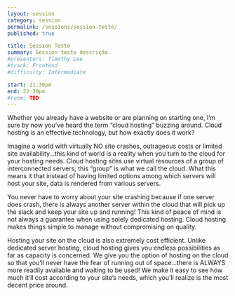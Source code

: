 ```yaml
---
layout: session
category: session
permalink: /sessions/session-teste/
published: true

title: Session Teste
summary: Session teste descrição.
#presenters: Timothy Lee
#track: Frontend
#difficulty: Intermediate

start: 21:30pm
end: 22:30pm
#room: TBD
---
```


Whether you already have a website or are planning on starting one, I’m sure by now you’ve heard the term “cloud hosting” buzzing around. Cloud hosting is an effective technology, but how exactly does it work?

Imagine a world with virtually NO site crashes, outrageous costs or limited site availability…this kind of world is a reality when you turn to the cloud for your hosting needs. Cloud hosting sites use virtual resources of a group of interconnected servers; this “group” is what we call the cloud. What this means it that instead of having limited options among which servers will host your site, data is rendered from various servers.

You never have to worry about your site crashing because if one server does crash, there is always another server within the cloud that will pick up the slack and keep your site up and running! This kind of peace of mind is not always a guarantee when using solely dedicated hosting. Cloud hosting makes things simple to manage without compromising on quality.

Hosting your site on the cloud is also extremely cost efficient. Unlike dedicated server hosting, cloud hosting gives you endless possibilities as far as capacity is concerned. We give you the option of hosting on the cloud so that you’ll never have the fear of running out of space…there is ALWAYS more readily available and waiting to be used! We make it easy to see how much it’ll cost according to your site’s needs, which you’ll realize is the most decent price around.
